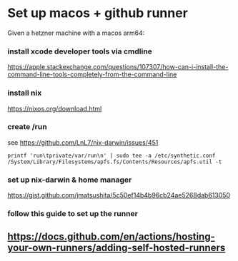 # Set up macos + github runner
Given a hetzner machine with a macos arm64:
### install xcode developer tools via cmdline
https://apple.stackexchange.com/questions/107307/how-can-i-install-the-command-line-tools-completely-from-the-command-line
### install nix
https://nixos.org/download.html
### create /run
see https://github.com/LnL7/nix-darwin/issues/451
```shell
printf 'run\tprivate/var/run\n' | sudo tee -a /etc/synthetic.conf
/System/Library/Filesystems/apfs.fs/Contents/Resources/apfs.util -t
```

### set up nix-darwin & home manager
https://gist.github.com/jmatsushita/5c50ef14b4b96cb24ae5268dab613050

### follow this guide to set up the runner
https://docs.github.com/en/actions/hosting-your-own-runners/adding-self-hosted-runners
- 
